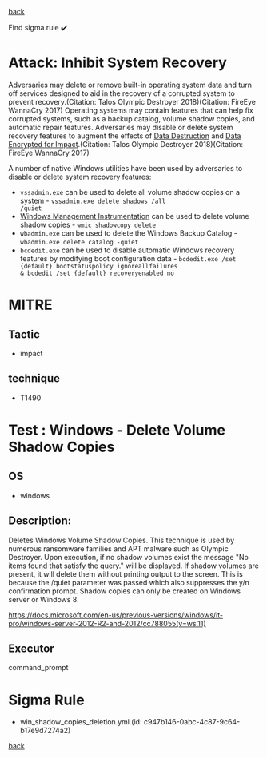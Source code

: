 
[back](../index.md)

Find sigma rule :heavy_check_mark: 

# Attack: Inhibit System Recovery 

Adversaries may delete or remove built-in operating system data and turn off services designed to aid in the recovery of a corrupted system to prevent recovery.(Citation: Talos Olympic Destroyer 2018)(Citation: FireEye WannaCry 2017) Operating systems may contain features that can help fix corrupted systems, such as a backup catalog, volume shadow copies, and automatic repair features. Adversaries may disable or delete system recovery features to augment the effects of [Data Destruction](https://attack.mitre.org/techniques/T1485) and [Data Encrypted for Impact](https://attack.mitre.org/techniques/T1486).(Citation: Talos Olympic Destroyer 2018)(Citation: FireEye WannaCry 2017)

A number of native Windows utilities have been used by adversaries to disable or delete system recovery features:

* <code>vssadmin.exe</code> can be used to delete all volume shadow copies on a system - <code>vssadmin.exe delete shadows /all /quiet</code>
* [Windows Management Instrumentation](https://attack.mitre.org/techniques/T1047) can be used to delete volume shadow copies - <code>wmic shadowcopy delete</code>
* <code>wbadmin.exe</code> can be used to delete the Windows Backup Catalog - <code>wbadmin.exe delete catalog -quiet</code>
* <code>bcdedit.exe</code> can be used to disable automatic Windows recovery features by modifying boot configuration data - <code>bcdedit.exe /set {default} bootstatuspolicy ignoreallfailures & bcdedit /set {default} recoveryenabled no</code>

# MITRE
## Tactic
  - impact


## technique
  - T1490


# Test : Windows - Delete Volume Shadow Copies
## OS
  - windows


## Description:
Deletes Windows Volume Shadow Copies. This technique is used by numerous ransomware families and APT malware such as Olympic Destroyer. Upon
execution, if no shadow volumes exist the message "No items found that satisfy the query." will be displayed. If shadow volumes are present, it
will delete them without printing output to the screen. This is because the /quiet parameter was passed which also suppresses the y/n
confirmation prompt. Shadow copies can only be created on Windows server or Windows 8.

https://docs.microsoft.com/en-us/previous-versions/windows/it-pro/windows-server-2012-R2-and-2012/cc788055(v=ws.11)


## Executor
command_prompt

# Sigma Rule
 - win_shadow_copies_deletion.yml (id: c947b146-0abc-4c87-9c64-b17e9d7274a2)



[back](../index.md)
